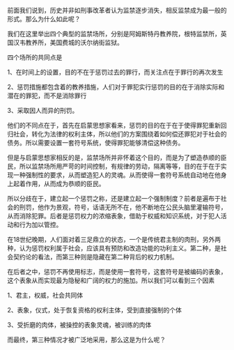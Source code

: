 <p data-pid="6J24tp57">前面我们说到，历史并非如刑事改革者认为监禁逐步消失，相反监禁成为最一般的形式。那么为什么如此呢？</p><p data-pid="IbebKYR5">我们在这里举出四个典型的监禁场所，分别是阿姆斯特丹教养院，根特监禁所，英国汉韦教养所，美国费城的沃尔纳街监狱。</p><p data-pid="qgqzT9nj">四个场所的共同点是</p><p data-pid="QVfsqwRV">1、在时间上的设置，目的不在于惩罚过去的罪行，而关注点在于罪行的再次发生</p><p data-pid="pKiypBol">2、惩罚措施都包含着的教养措施，人们对于罪犯实行惩罚的目的在于消除实际和潜在的罪犯，而不是消除罪行</p><p data-pid="5r71BNVv">3、采取因人而异的刑罚。</p><p data-pid="RC0hJSpT">他们的不同点在于，首先在启蒙思想家看来，惩罚的目的在于在于使得罪犯重新回归社会，转化为法律的权利主体，所以他们的方案围绕着如何偿还罪犯对于社会的债务。所以需要设置一套符号系统，使得罪犯能够清偿这种债务。</p><p data-pid="sfO29PaS">但是与启蒙思想家相反的是，监禁场所并非怀着这个目的，而是为了塑造恭顺的臣民，所以监禁场所用严苛的时间控制，有规律的劳动，隔离等等，目的在于在于实现一种强制性的要求，从而塑造犯人的灵魂。从而使得一套符号系统自动地在他身上起着作用，从而成为恭顺的臣民。</p><p data-pid="nNkfB2Eq">所以分歧在于，建立起一个惩罚之称，还是建立起一个强制制度？前者是遍布于社会的刑罚，他作为景观，符号，话语无所不在，他不断地在公民头脑里灌输符号，从而消除犯罪。后者是惩罚权力的浓缩表象，借助于权威和知识系统，对于犯人活动和行为加以管控。</p><p data-pid="opvXQi6e">在18世纪晚期，人们面对着三足鼎立的状态，一个是传统君主制的肉刑，另外两种，认为惩罚权利属于社会，应该具有预防和改造功能的功利主义。第二种，是社会契约论的看法，而第三种则是隐藏在第二种背后的权力机制。</p><p data-pid="7uHk_XEB">在后者之中，惩罚不再使用标志，而是使用一套符号，这套符号是被编码的表象，这个表象从而实现最为隐秘和广阔的权力的施加。所以我们可以看到三个因素</p><p data-pid="Nsg-Of8K">1、君主，权威，社会共同体</p><p data-pid="ojgtyp4Z">2、表象，仪式，处于恢复资格的权利主体，受到直接强制的个体</p><p data-pid="UbhPIkrE">3、受折磨的肉体，被操控的表象灵魂，被训练的肉体</p><p data-pid="2VnsdHOt">而最终，第三种情况才被广泛地采用，那么这是为什么呢？</p><p></p>